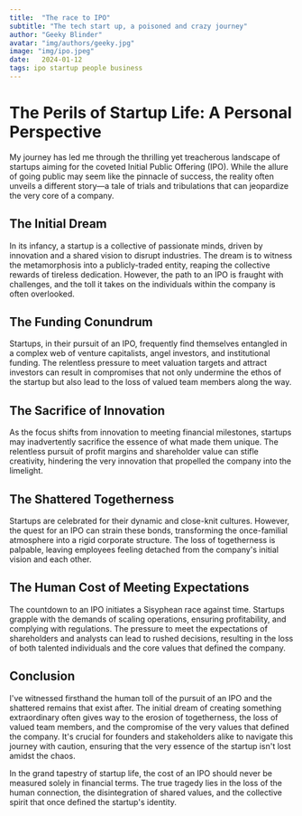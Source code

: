 ```yaml
---
title:  "The race to IPO"
subtitle: "The tech start up, a poisoned and crazy journey"
author: "Geeky Blinder"
avatar: "img/authors/geeky.jpg"
image: "img/ipo.jpeg"
date:   2024-01-12
tags: ipo startup people business
---
```



# The Perils of Startup Life: A Personal Perspective

My journey has led me through the thrilling yet treacherous landscape of startups aiming for the coveted Initial Public Offering (IPO). While the allure of going public may seem like the pinnacle of success, the reality often unveils a different story—a tale of trials and tribulations that can jeopardize the very core of a company.

## The Initial Dream

In its infancy, a startup is a collective of passionate minds, driven by innovation and a shared vision to disrupt industries. The dream is to witness the metamorphosis into a publicly-traded entity, reaping the collective rewards of tireless dedication. However, the path to an IPO is fraught with challenges, and the toll it takes on the individuals within the company is often overlooked.

## The Funding Conundrum

Startups, in their pursuit of an IPO, frequently find themselves entangled in a complex web of venture capitalists, angel investors, and institutional funding. The relentless pressure to meet valuation targets and attract investors can result in compromises that not only undermine the ethos of the startup but also lead to the loss of valued team members along the way.

## The Sacrifice of Innovation

As the focus shifts from innovation to meeting financial milestones, startups may inadvertently sacrifice the essence of what made them unique. The relentless pursuit of profit margins and shareholder value can stifle creativity, hindering the very innovation that propelled the company into the limelight.

## The Shattered Togetherness

Startups are celebrated for their dynamic and close-knit cultures. However, the quest for an IPO can strain these bonds, transforming the once-familial atmosphere into a rigid corporate structure. The loss of togetherness is palpable, leaving employees feeling detached from the company's initial vision and each other.

## The Human Cost of Meeting Expectations

The countdown to an IPO initiates a Sisyphean race against time. Startups grapple with the demands of scaling operations, ensuring profitability, and complying with regulations. The pressure to meet the expectations of shareholders and analysts can lead to rushed decisions, resulting in the loss of both talented individuals and the core values that defined the company.

## Conclusion

I've witnessed firsthand the human toll of the pursuit of an IPO and the shattered remains that exist after. The initial dream of creating something extraordinary often gives way to the erosion of togetherness, the loss of valued team members, and the compromise of the very values that defined the company.
It's crucial for founders and stakeholders alike to navigate this journey with caution, ensuring that the very essence of the startup isn't lost amidst the chaos.

In the grand tapestry of startup life, the cost of an IPO should never be measured solely in financial terms. The true tragedy lies in the loss of the human connection, the disintegration of shared values, and the collective spirit that once defined the startup's identity.
